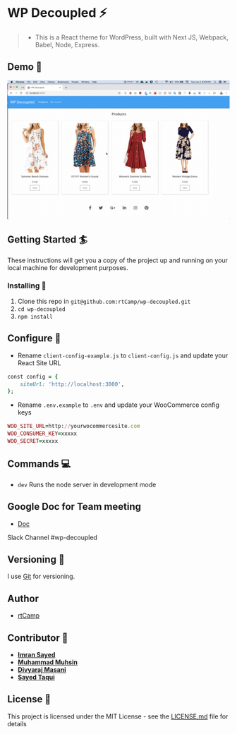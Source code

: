 # WP Decoupled :zap:
> * This is a React theme for WordPress, built with Next JS, Webpack, Babel, Node, Express.

## Demo :movie_camera:
![](demo.gif)

## Getting Started :surfer:

These instructions will get you a copy of the project up and running on your local machine for development purposes.


### Installing :wrench:

1. Clone this repo in `git@github.com:rtCamp/wp-decoupled.git`
2. `cd wp-decoupled`
3. `npm install`

## Configure :wrench:

* Rename `client-config-example.js` to `client-config.js` and update your React Site URL

```ruby
const config = {
	siteUrl: 'http://localhost:3000',
};
```

* Rename `.env.example` to `.env` and update your WooCommerce config keys

```ruby
WOO_SITE_URL=http://yourwocommercesite.com
WOO_CONSUMER_KEY=xxxxx
WOO_SECRET=xxxxx
```

## Commands :computer:

* `dev` Runs the node server in development mode

## Google Doc for Team meeting
 
 * [Doc](https://docs.google.com/document/d/1l6ZQrswrwY-aOSGVhN7gXp1VvWW4NmwSpPu0WGNRlas/edit#)

Slack Channel #wp-decoupled

## Versioning :bookmark_tabs:

I use [Git](https://github.com/) for versioning. 

## Author

* [rtCamp](https://rtcamp.com)

## Contributor :bust_in_silhouette:

* **[Imran Sayed](https://codeytek.com)**
* **[Muhammad Muhsin](https://github.com/m-muhsin)**
* **[Divyaraj Masani](https://github.com/divyarajmasani)**
* **[Sayed Taqui](https://github.com/sayedtaqui)**

## License :page_with_curl:

This project is licensed under the MIT License - see the [LICENSE.md](LICENSE.md) file for details
